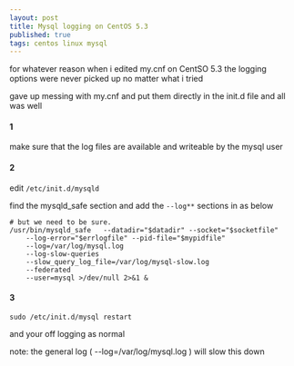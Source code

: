 ```yaml
---
layout: post
title: Mysql logging on CentOS 5.3
published: true
tags: centos linux mysql
---
```


for whatever reason when i edited my.cnf on CentSO 5.3 the logging options 
were never picked up no matter what i tried

gave up messing with my.cnf and put them directly in the init.d file and all was well

#### 1 
make sure that the log files are available and writeable by the mysql user

#### 2 
edit `/etc/init.d/mysqld`

find the mysqld_safe section and add the `--log**` sections in as below

``` shell
# but we need to be sure.
/usr/bin/mysqld_safe   --datadir="$datadir" --socket="$socketfile"
    --log-error="$errlogfile" --pid-file="$mypidfile"
    --log=/var/log/mysql.log 
    --log-slow-queries
    --slow_query_log_file=/var/log/mysql-slow.log 
    --federated 
    --user=mysql >/dev/null 2>&1 &
```

#### 3

``` shell
sudo /etc/init.d/mysql restart
```

and your off logging as normal

note: the general log ( --log=/var/log/mysql.log ) will slow this down
